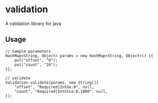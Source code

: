 # validation

A validation library for java

## Usage

```
// Sample parameters
HashMap<String, Object> params = new HashMap<String, Object>() {{
    put("offset", "0");
    put("count", "10");
}};

// validate
Validation.validate(params, new String[]{
    "offset", "Required|IntGe:0", null,
    "count", "Required|IntGtLe:0,1000", null,
});
```